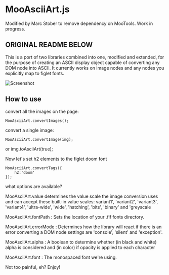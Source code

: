 MooAsciiArt.js
===========

Modified by Marc Stober to remove dependency on MooTools. Work in progress.

ORIGINAL README BELOW
---------------------

This is a port of two libraries combined into one, modified and extended, for the purpose of creating an ASCII display object capable of converting any DOM node into ASCII. It currently works on image nodes and any nodes you explicitly map to figlet fonts.

![Screenshot](http://patternweaver.com/MooAsciiArt/MooAsciiArt.jpg)

How to use
----------

convert all the images on the page:

    MooAsciiArt.convertImages();

convert a single image:

    MooAsciiArt.convertImage(img);
    
or
    img.toAsciiArt(true);
    
Now let's set h2 elements to the figlet doom font

    MooAsciiArt.convertTags({
        h2:'doom'
    });

what options are available?

MooAsciiArt.value determines the value scale the image conversion uses and can accept these built-in value scales: variant1', 'variant2', 'variant3', 'variant4', 'ultra-wide', 'wide', 'hatching', 'bits', 'binary' and 'greyscale

MooAsciiArt.fontPath : Sets the location of your .flf fonts directory.

MooAsciiArt.errorMode : Determines how the library will react if there is an error converting a DOM node settings are 'console', 'silent' and 'exception'.

MooAsciiArt.alpha : A boolean to determine whether (in black and white) alpha is considered and (in color) if opacity is applied to each character

MooAsciiArt.font : The monospaced font we're using.

Not too painful, eh? Enjoy!